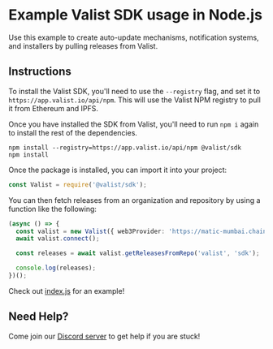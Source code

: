# Example Valist SDK usage in Node.js

Use this example to create auto-update mechanisms, notification systems, and installers by pulling releases from Valist.

## Instructions

To install the Valist SDK, you'll need to use the `--registry` flag, and set it to `https://app.valist.io/api/npm`.
This will use the Valist NPM registry to pull it from Ethereum and IPFS.

Once you have installed the SDK from Valist, you'll need to run `npm i` again to install the rest of the dependencies.

```shell
npm install --registry=https://app.valist.io/api/npm @valist/sdk
npm install
```

Once the package is installed, you can import it into your project:

```typescript
const Valist = require('@valist/sdk');
```

You can then fetch releases from an organization and repository by using a function like the following:

```typescript
(async () => {
  const valist = new Valist({ web3Provider: 'https://matic-mumbai.chainstacklabs.com', metaTx: false });
  await valist.connect();

  const releases = await valist.getReleasesFromRepo('valist', 'sdk');

  console.log(releases);
})();
```

Check out [index.js](index.js) for an example!

## Need Help?

Come join our [Discord server](https://valist.io/discord) to get help if you are stuck!
